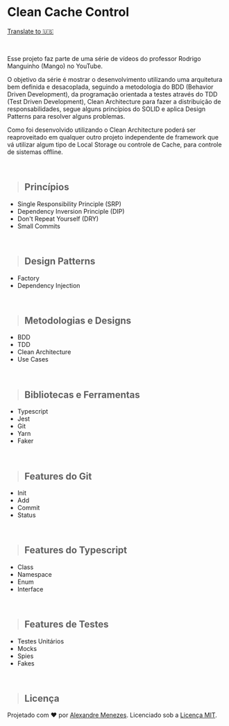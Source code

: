 # **Clean Cache Control**

[Translate to 🇺🇸](/.github/Readme.md)

<br>

Esse projeto faz parte de uma série de vídeos do professor Rodrigo Manguinho (Mango) no YouTube.

O objetivo da série é mostrar o desenvolvimento utilizando uma arquitetura bem definida e desacoplada, seguindo a metodologia do BDD (Behavior Driven Development), da programação orientada a testes através do TDD (Test Driven Development), Clean Architecture para fazer a distribuição de responsabilidades, segue alguns princípios do SOLID e aplica Design Patterns para resolver alguns problemas.

Como foi desenvolvido utilizando o Clean Architecture poderá ser reaproveitado em qualquer outro projeto independente de framework que vá utilizar algum tipo de Local Storage ou controle de Cache, para controle de sistemas offline.

<br>

> ## Princípios

- Single Responsibility Principle (SRP)
- Dependency Inversion Principle (DIP)
- Don't Repeat Yourself (DRY)
- Small Commits

<br>

> ## Design Patterns

- Factory
- Dependency Injection

<br>

> ## Metodologias e Designs

- BDD
- TDD
- Clean Architecture
- Use Cases

<br>

> ## Bibliotecas e Ferramentas

- Typescript
- Jest
- Git
- Yarn
- Faker

<br>

> ## Features do Git

- Init
- Add
- Commit
- Status

<br>

> ## Features do Typescript

- Class
- Namespace
- Enum
- Interface

<br>

> ## Features de Testes

- Testes Unitários
- Mocks
- Spies
- Fakes

<br>

> ## Licença

Projetado com ♥ por [Alexandre Menezes](https://www.linkedin.com/in/alexandresmenezes). Licenciado sob a [Licença MIT](/License.md).
